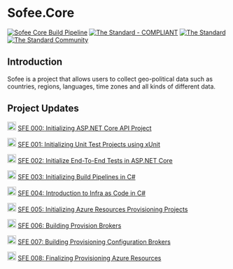 # Sofee.Core

[![Sofee Core Build Pipeline](https://github.com/hassanhabib/Sofee.Core/actions/workflows/dotnet.yml/badge.svg)](https://github.com/hassanhabib/Sofee.Core/actions/workflows/dotnet.yml)
[![The Standard - COMPLIANT](https://img.shields.io/badge/The_Standard-COMPLIANT-2ea44f?style=default)](https://github.com/hassanhabib/The-Standard)
[![The Standard](https://img.shields.io/github/v/release/hassanhabib/The-Standard?filter=2.0.1&style=default&label=Standard%20Version&color=2ea44f)](https://github.com/hassanhabib/The-Standard/tree/2.0.1)
[![The Standard Community](https://img.shields.io/discord/934130100008538142?style=default&color=%237289da&label=The%20Standard%20Community&logo=Discord)](https://discord.gg/vdPZ7hS52X)

## Introduction
Sofee is a project that allows users to collect geo-political data such as countries, regions, languages, time zones and all kinds of different data.


## Project Updates
<img width=20 src="https://www.searchmarketingaustralia.com.au/wp-content/uploads/2017/10/original_images_YouTube.png" /> [SFE 000: Initializing ASP.NET Core API Project](https://www.youtube.com/watch?v=uLePrrM_G2I&list=PLan3SCnsISTQ63o4HFkIw0YcEcOlwqt53&index=1)

<img width=20 src="https://www.searchmarketingaustralia.com.au/wp-content/uploads/2017/10/original_images_YouTube.png" /> [SFE 001: Initializing Unit Test Projects using xUnit](https://www.youtube.com/watch?v=9i4dTI_5bM0&list=PLan3SCnsISTQ63o4HFkIw0YcEcOlwqt53&index=2)

<img width=20 src="https://www.searchmarketingaustralia.com.au/wp-content/uploads/2017/10/original_images_YouTube.png" /> [SFE 002: Initialize End-To-End Tests in ASP.NET Core](https://www.youtube.com/watch?v=GVPjtpVzJbs&list=PLan3SCnsISTQ63o4HFkIw0YcEcOlwqt53&index=3)

<img width=20 src="https://www.searchmarketingaustralia.com.au/wp-content/uploads/2017/10/original_images_YouTube.png" /> [SFE 003: Initializing Build Pipelines in C#](https://www.youtube.com/watch?v=yTVGSzb-oJc&list=PLan3SCnsISTQ63o4HFkIw0YcEcOlwqt53&index=4)

<img width=20 src="https://www.searchmarketingaustralia.com.au/wp-content/uploads/2017/10/original_images_YouTube.png" /> [SFE 004: Introduction to Infra as Code in C#](https://www.youtube.com/watch?v=E67QyXV_-v8&list=PLan3SCnsISTQ63o4HFkIw0YcEcOlwqt53&index=5)

<img width=20 src="https://www.searchmarketingaustralia.com.au/wp-content/uploads/2017/10/original_images_YouTube.png" /> [SFE 005: Initializing Azure Resources Provisioning Projects](https://www.youtube.com/watch?v=96tl4f1gfa4&list=PLan3SCnsISTQ63o4HFkIw0YcEcOlwqt53&index=6)

<img width=20 src="https://www.searchmarketingaustralia.com.au/wp-content/uploads/2017/10/original_images_YouTube.png" /> [SFE 006: Building Provision Brokers](https://www.youtube.com/watch?v=sOje4-6psEY&list=PLan3SCnsISTQ63o4HFkIw0YcEcOlwqt53&index=7)

<img width=20 src="https://www.searchmarketingaustralia.com.au/wp-content/uploads/2017/10/original_images_YouTube.png" /> [SFE 007: Building Provisioning Configuration Brokers](https://www.youtube.com/watch?v=mryQEZIQqmA&list=PLan3SCnsISTQ63o4HFkIw0YcEcOlwqt53&index=8)

<img width=20 src="https://www.searchmarketingaustralia.com.au/wp-content/uploads/2017/10/original_images_YouTube.png" /> [SFE 008: Finalizing Provisioning Azure Resources](https://www.youtube.com/watch?v=Kf1On3ruB6s&list=PLan3SCnsISTQ63o4HFkIw0YcEcOlwqt53&index=9)
